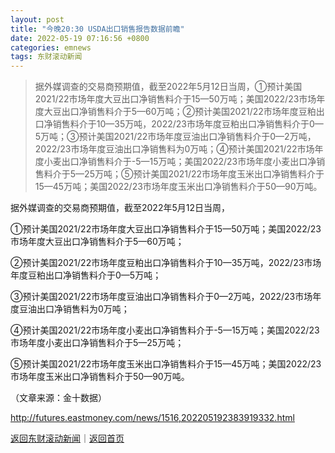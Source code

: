 ```yaml
---
layout: post
title: "今晚20:30 USDA出口销售报告数据前瞻"
date: 2022-05-19 07:16:56 +0800
categories: emnews
tags: 东财滚动新闻
---
```

> 据外媒调查的交易商预期值，截至2022年5月12日当周，①预计美国2021/22市场年度大豆出口净销售料介于15—50万吨；美国2022/23市场年度大豆出口净销售料介于5—60万吨；②预计美国2021/22市场年度豆粕出口净销售料介于10—35万吨，2022/23市场年度豆粕出口净销售料介于0—5万吨；③预计美国2021/22市场年度豆油出口净销售料介于0—2万吨，2022/23市场年度豆油出口净销售料为0万吨；④预计美国2021/22市场年度小麦出口净销售料介于-5—15万吨；美国2022/23市场年度小麦出口净销售料介于5—25万吨；⑤预计美国2021/22市场年度玉米出口净销售料介于15—45万吨；美国2022/23市场年度玉米出口净销售料介于50—90万吨。

<p>据外媒调查的交易商预期值，截至2022年5月12日当周，</p>
 <p>①预计美国2021/22市场年度大豆出口净销售料介于15—50万吨；美国2022/23市场年度大豆出口净销售料介于5—60万吨；</p>
 <p>②预计美国2021/22市场年度豆粕出口净销售料介于10—35万吨，2022/23市场年度豆粕出口净销售料介于0—5万吨；</p>
 <p>③预计美国2021/22市场年度豆油出口净销售料介于0—2万吨，2022/23市场年度豆油出口净销售料为0万吨；</p>
 <p>④预计美国2021/22市场年度小麦出口净销售料介于-5—15万吨；美国2022/23市场年度小麦出口净销售料介于5—25万吨；</p>
 <p>⑤预计美国2021/22市场年度玉米出口净销售料介于15—45万吨；美国2022/23市场年度玉米出口净销售料介于50—90万吨。</p><p class="em_media">（文章来源：金十数据）</p>

<http://futures.eastmoney.com/news/1516,202205192383919332.html>

[返回东财滚动新闻](//finews.withounder.com/emnews/)｜[返回首页](//finews.withounder.com/)